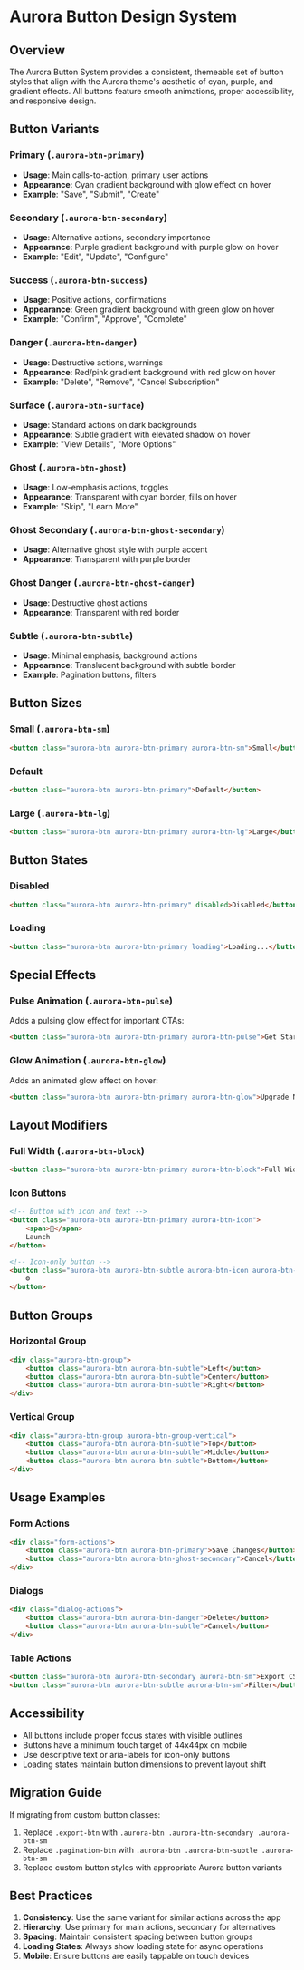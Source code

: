 # Aurora Button Design System

## Overview

The Aurora Button System provides a consistent, themeable set of button styles that align with the Aurora theme's aesthetic of cyan, purple, and gradient effects. All buttons feature smooth animations, proper accessibility, and responsive design.

## Button Variants

### Primary (`.aurora-btn-primary`)
- **Usage**: Main calls-to-action, primary user actions
- **Appearance**: Cyan gradient background with glow effect on hover
- **Example**: "Save", "Submit", "Create"

### Secondary (`.aurora-btn-secondary`)
- **Usage**: Alternative actions, secondary importance
- **Appearance**: Purple gradient background with purple glow on hover
- **Example**: "Edit", "Update", "Configure"

### Success (`.aurora-btn-success`)
- **Usage**: Positive actions, confirmations
- **Appearance**: Green gradient background with green glow on hover
- **Example**: "Confirm", "Approve", "Complete"

### Danger (`.aurora-btn-danger`)
- **Usage**: Destructive actions, warnings
- **Appearance**: Red/pink gradient background with red glow on hover
- **Example**: "Delete", "Remove", "Cancel Subscription"

### Surface (`.aurora-btn-surface`)
- **Usage**: Standard actions on dark backgrounds
- **Appearance**: Subtle gradient with elevated shadow on hover
- **Example**: "View Details", "More Options"

### Ghost (`.aurora-btn-ghost`)
- **Usage**: Low-emphasis actions, toggles
- **Appearance**: Transparent with cyan border, fills on hover
- **Example**: "Skip", "Learn More"

### Ghost Secondary (`.aurora-btn-ghost-secondary`)
- **Usage**: Alternative ghost style with purple accent
- **Appearance**: Transparent with purple border

### Ghost Danger (`.aurora-btn-ghost-danger`)
- **Usage**: Destructive ghost actions
- **Appearance**: Transparent with red border

### Subtle (`.aurora-btn-subtle`)
- **Usage**: Minimal emphasis, background actions
- **Appearance**: Translucent background with subtle border
- **Example**: Pagination buttons, filters

## Button Sizes

### Small (`.aurora-btn-sm`)
```html
<button class="aurora-btn aurora-btn-primary aurora-btn-sm">Small</button>
```

### Default
```html
<button class="aurora-btn aurora-btn-primary">Default</button>
```

### Large (`.aurora-btn-lg`)
```html
<button class="aurora-btn aurora-btn-primary aurora-btn-lg">Large</button>
```

## Button States

### Disabled
```html
<button class="aurora-btn aurora-btn-primary" disabled>Disabled</button>
```

### Loading
```html
<button class="aurora-btn aurora-btn-primary loading">Loading...</button>
```

## Special Effects

### Pulse Animation (`.aurora-btn-pulse`)
Adds a pulsing glow effect for important CTAs:
```html
<button class="aurora-btn aurora-btn-primary aurora-btn-pulse">Get Started</button>
```

### Glow Animation (`.aurora-btn-glow`)
Adds an animated glow effect on hover:
```html
<button class="aurora-btn aurora-btn-primary aurora-btn-glow">Upgrade Now</button>
```

## Layout Modifiers

### Full Width (`.aurora-btn-block`)
```html
<button class="aurora-btn aurora-btn-primary aurora-btn-block">Full Width Button</button>
```

### Icon Buttons
```html
<!-- Button with icon and text -->
<button class="aurora-btn aurora-btn-primary aurora-btn-icon">
    <span>🚀</span>
    Launch
</button>

<!-- Icon-only button -->
<button class="aurora-btn aurora-btn-subtle aurora-btn-icon aurora-btn-icon-only">
    ⚙️
</button>
```

## Button Groups

### Horizontal Group
```html
<div class="aurora-btn-group">
    <button class="aurora-btn aurora-btn-subtle">Left</button>
    <button class="aurora-btn aurora-btn-subtle">Center</button>
    <button class="aurora-btn aurora-btn-subtle">Right</button>
</div>
```

### Vertical Group
```html
<div class="aurora-btn-group aurora-btn-group-vertical">
    <button class="aurora-btn aurora-btn-subtle">Top</button>
    <button class="aurora-btn aurora-btn-subtle">Middle</button>
    <button class="aurora-btn aurora-btn-subtle">Bottom</button>
</div>
```

## Usage Examples

### Form Actions
```html
<div class="form-actions">
    <button class="aurora-btn aurora-btn-primary">Save Changes</button>
    <button class="aurora-btn aurora-btn-ghost-secondary">Cancel</button>
</div>
```

### Dialogs
```html
<div class="dialog-actions">
    <button class="aurora-btn aurora-btn-danger">Delete</button>
    <button class="aurora-btn aurora-btn-subtle">Cancel</button>
</div>
```

### Table Actions
```html
<button class="aurora-btn aurora-btn-secondary aurora-btn-sm">Export CSV</button>
<button class="aurora-btn aurora-btn-subtle aurora-btn-sm">Filter</button>
```

## Accessibility

- All buttons include proper focus states with visible outlines
- Buttons have a minimum touch target of 44x44px on mobile
- Use descriptive text or aria-labels for icon-only buttons
- Loading states maintain button dimensions to prevent layout shift

## Migration Guide

If migrating from custom button classes:

1. Replace `.export-btn` with `.aurora-btn .aurora-btn-secondary .aurora-btn-sm`
2. Replace `.pagination-btn` with `.aurora-btn .aurora-btn-subtle .aurora-btn-sm`
3. Replace custom button styles with appropriate Aurora button variants

## Best Practices

1. **Consistency**: Use the same variant for similar actions across the app
2. **Hierarchy**: Use primary for main actions, secondary for alternatives
3. **Spacing**: Maintain consistent spacing between button groups
4. **Loading States**: Always show loading state for async operations
5. **Mobile**: Ensure buttons are easily tappable on touch devices
